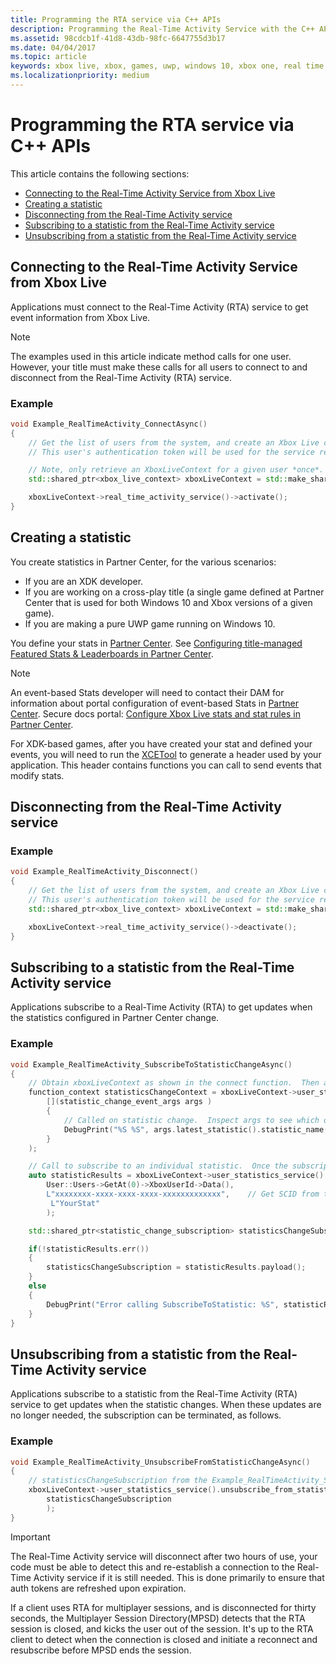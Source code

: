```yaml
---
title: Programming the RTA service via C++ APIs
description: Programming the Real-Time Activity Service with the C++ APIs.
ms.assetid: 98cdcb1f-41d8-43db-98fc-6647755d3b17
ms.date: 04/04/2017
ms.topic: article
keywords: xbox live, xbox, games, uwp, windows 10, xbox one, real time activity
ms.localizationpriority: medium
---
```


# Programming the RTA service via C++ APIs

This article contains the following sections:
* [Connecting to the Real-Time Activity Service from Xbox Live](#connecting-to-the-real-time-activity-service-from-xbox-live)
* [Creating a statistic](#creating-a-statistic)
* [Disconnecting from the Real-Time Activity service](#disconnecting-from-the-real-time-activity-service)
* [Subscribing to a statistic from the Real-Time Activity service](#subscribing-to-a-statistic-from-the-real-time-activity-service)
* [Unsubscribing from a statistic from the Real-Time Activity service](#unsubscribing-from-a-statistic-from-the-real-time-activity-service)


## Connecting to the Real-Time Activity Service from Xbox Live

Applications must connect to the Real-Time Activity (RTA) service to get event information from Xbox Live.

> [!NOTE]
> The examples used in this article indicate method calls for one user. However, your title must make these calls for all users to connect to and disconnect from the Real-Time Activity (RTA) service.


### Example

```cpp
void Example_RealTimeActivity_ConnectAsync()
{
    // Get the list of users from the system, and create an Xbox Live context from the first.
    // This user's authentication token will be used for the service requests.

    // Note, only retrieve an XboxLiveContext for a given user *once*.  Otherwise you may encounter unpredictable behavior.
    std::shared_ptr<xbox_live_context> xboxLiveContext = std::make_shared<xbox_live_context>(User::Users->GetAt(0));

    xboxLiveContext->real_time_activity_service()->activate();
}
```


## Creating a statistic

You create statistics in Partner Center, for the various scenarios:
* If you are an XDK developer.
* If you are working on a cross-play title (a single game defined at Partner Center that is used for both Windows 10 and Xbox versions of a given game).
* If you are making a pure UWP game running on Windows 10.

You define your stats in [Partner Center](https://partner.microsoft.com/dashboard).
See [Configuring title-managed Featured Stats & Leaderboards in Partner Center](../features/player-data/stats-leaderboards/title-managed/config/live-tm-leaderboards-portal.md).

> [!NOTE]
> An event-based Stats developer will need to contact their DAM for information about portal configuration of event-based Stats in [Partner Center](https://partner.microsoft.com/dashboard). Secure docs portal: [Configure Xbox Live stats and stat rules in Partner Center](https://developer.microsoft.com/games/xbox/docs/xdk/windows-configure-stats-2013).

For XDK-based games, after you have created your stat and defined your events, you will need to run the [XCETool](https://developer.xboxlive.com/en-us/platform/development/documentation/software/Pages/atoc_xce_jun15.aspx) to generate a header used by your application.
This header contains functions you can call to send events that modify stats.


## Disconnecting from the Real-Time Activity service


### Example

```cpp
void Example_RealTimeActivity_Disconnect()
{
    // Get the list of users from the system, and create an Xbox Live context from the first.
    // This user's authentication token will be used for the service requests.
    std::shared_ptr<xbox_live_context> xboxLiveContext = std::make_shared<xbox_live_context>(User::Users->GetAt(0));

    xboxLiveContext->real_time_activity_service()->deactivate();
}
```

## Subscribing to a statistic from the Real-Time Activity service

Applications subscribe to a Real-Time Activity (RTA) to get updates when the statistics configured in Partner Center change.


### Example

```cpp
void Example_RealTimeActivity_SubscribeToStatisticChangeAsync()
{
    // Obtain xboxLiveContext as shown in the connect function.  Then add a handler to be called on statistic changes.
    function_context statisticsChangeContext = xboxLiveContext->user_statistics_service().add_statistic_changed_handler(
        [](statistic_change_event_args args )
        {
            // Called on statistic change.  Inspect args to see which one.
            DebugPrint("%S %S", args.latest_statistic().statistic_name().c_str(), args.latest_statistic().value().c_str());
        }
    );

    // Call to subscribe to an individual statistic.  Once the subscription is complete, the handler will be called with the initial value of the statistic.
    auto statisticResults = xboxLiveContext->user_statistics_service().subscribe_to_statistic_change(
        User::Users->GetAt(0)->XboxUserId->Data(),
        L"xxxxxxxx-xxxx-xxxx-xxxx-xxxxxxxxxxxxx",    // Get SCID from the Xbox Live Setup page in Partner Center
         L"YourStat"
        );

    std::shared_ptr<statistic_change_subscription> statisticsChangeSubscription;

    if(!statisticResults.err())
    {
        statisticsChangeSubscription = statisticResults.payload();
    }
    else
    {
        DebugPrint("Error calling SubscribeToStatistic: %S", statisticResults.err_message().c_str());
    }
}
```


## Unsubscribing from a statistic from the Real-Time Activity service

Applications subscribe to a statistic from the Real-Time Activity (RTA) service to get updates when the statistic changes.
When these updates are no longer needed, the subscription can be terminated, as follows.


### Example

```cpp
void Example_RealTimeActivity_UnsubscribeFromStatisticChangeAsync()
{
    // statisticsChangeSubscription from the Example_RealTimeActivity_SubscribeToStatisticChangeAsync function.
    xboxLiveContext->user_statistics_service().unsubscribe_from_statistic_change(
        statisticsChangeSubscription
        );
}
```

> [!IMPORTANT]
> The Real-Time Activity service will disconnect after two hours of use, your code must be able to detect this and re-establish a connection to the Real-Time Activity service if it is still needed. This is done primarily to ensure that auth tokens are refreshed upon expiration.
> 
> If a client uses RTA for multiplayer sessions, and is disconnected for thirty seconds, the Multiplayer Session Directory(MPSD) detects that the RTA session is closed, and kicks the user out of the session. It's up to the RTA client to detect when the connection is closed and initiate a reconnect and resubscribe before MPSD ends the session.
